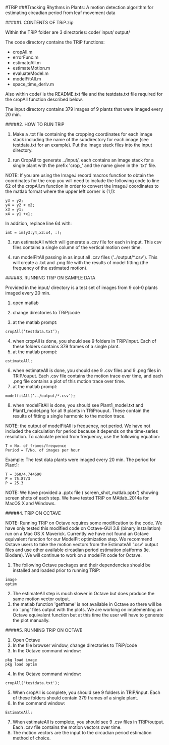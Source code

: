 #TRiP
###Tracking Rhythms in Plants: A motion detection algorithm for estimating circadian period from leaf movement data

#####1. CONTENTS OF TRiP.zip 

Within the TRiP folder are 3 directories: code/ input/ output/

The code directory contains the TRiP functions:

* cropAll.m
* errorFunc.m
* estimateAll.m
* estimateMotion.m
* evaluateModel.m
* modelFitAll.m
* space_time_deriv.m

Also within code/ is the README.txt file and the testdata.txt file required for the cropAll function described below. 

The input directory contains 379 images of 9 plants that were imaged every 20 min. 

#####2. HOW TO RUN TRiP

1. Make a .txt file containing the cropping coordinates for each image stack including the name of the subdirectory for each image (see testdata.txt for an example). Put the image stack files into the input directory. 

2. run CropAll to generate ../input/<subdir>, each <subdir> contains an image stack for a single plant with the prefix 'crop_' and the name given in the 'txt' file.

NOTE: If you are using the ImageJ record macros function to obtain the coordinates for the crop you will need to include the following code to line 62 of the cropAll.m function in order to convert the ImageJ coordinates to the matlab format where the upper left corner is (1,1):

```
y3 = y2;
y4 = y2 + x2;
x3 = y1;
x4 = y1 +x1;
```

In addition, replace line 64 with:
```
imC = im(y3:y4,x3:x4, :);
```

3. run estimateAll which will generate a .csv file for each <subdir> in input. This csv files contains a single column of the vertical motion over time.

4. run modelFitAll passing in as input all .csv files ('../output/*.csv'). This will create a .txt and .png file with the results of model fitting (the frequency of the estimated motion). 

#####3. RUNNING TRiP ON SAMPLE DATA

Provided in the input/ directory is a test set of images from 9 col-0 plants imaged every 20 min.

1. open matlab

2. change directories to TRiP/code

3. at the matlab prompt: 
```
cropAll(’testdata.txt’);
```
4. when cropAll is done, you should see 9 folders in TRiP/input. Each of these folders contains 379 frames of a single plant.
5. at the matlab prompt: 
```
estimateAll;
```
6. when estimateAll is done, you should see 9 .csv files and 9 .png files in TRiP/ouput. Each .csv file contains the motion trace over time, and each .png file contains a plot of this motion trace over time.
7. at the matlab prompt: 
```
modelfitAll(‘../output/*.csv’);
```
8. when modelFitAll is done, you should see Plant1_model.txt and Plant1_model.png for all 9 plants in TRiP/ouput. These contain the results of fitting a single harmonic to the motion trace.

NOTE: the output of modelFitAll is frequency, not period. We have not included the calculation for period because it depends on the time-series resolution. To calculate period from frequency, use the following equation:

```
T = No. of frames/frequence
Period = T/No. of images per hour
```
Example:
The test data plants were imaged every 20 min. The period for Plant1:
```
T = 360/4.744690
P = 75.87/3
P = 25.3
```
NOTE: We have provided a .pptx file ('screen_shot_matlab.pptx') showing screen shots of each step. We have tested TRiP on MAtlab_2014a for MacOS X and Windows.

#####4. TRiP ON OCTAVE

NOTE: Running TRiP on Octave requires some modification to the code. We have only tested this modified code on Octave-GUI 3.8 (binary installation) run on a Mac OS X Maverick. Currently we have not found an Octave equivalent function for our ModelFit optimization step. We recommend Octave users to take the motion vectors from the EstimateAll '.csv' output files and use other available circadian period estimation platforms (ie. Biodare). We will continue to work on a modelFit code for Octave. 

1. The following Octave packages and their dependencies should be installed and loaded prior to running TRiP:
```
image
optim
```
2. The estimateAll step is much slower in Octave but does produce the same motion vector output.
3. the matlab function 'getframe' is not available in Octave so there will be no '.png' files output with the plots. We are working on implementing an Octave equivalent function but at this time the user will have to generate the plot manually.

#####5. RUNNING TRiP ON OCTAVE
1. Open Octave
2. In the file browser window, change directories to TRiP/code
3. In the Octave command window:
```
pkg load image
pkg load optim
```
4. In the Octave command window:
```
cropAll('testdata.txt');
```
5. When cropAll is complete, you should see 9 folders in TRiP/input. Each of these folders should contain 379 frames of a single plant.
6. In the command window:
```
EstimateAll;
```
7. When estimateAll is complete, you should see 9 .csv files in TRiP/output. Each .csv file contains the motion vectors over time.
8. The motion vectors are the input to the circadian period estimation method of choice. 
